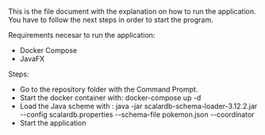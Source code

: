This is the file document with the explanation on how to run the application. You have to follow the next steps in order to start the program.

Requirements necesar to run the application:
- Docker Compose
- JavaFX

Steps:
- Go to the repository folder with the Command Prompt.
- Start the docker container with: docker-compose up -d
- Load the Java scheme with : java -jar scalardb-schema-loader-3.12.2.jar --config scalardb.properties --schema-file pokemon.json --coordinator
- Start the application

